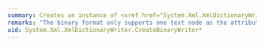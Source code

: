 ```yaml
---
summary: Creates an instance of <xref href="System.Xml.XmlDictionaryWriter"></xref> that writes [!INCLUDE[indigo2](~/includes/indigo2-md.md)] binary XML format.
remarks: "The binary format only supports one text node as the attribute value and therefore buffers the values written to it to emit a single node, as shown in the following sample code.  \n  \n```  \nXmlWriter binarywriter = XmlDictionaryWriter.CreateBinaryWriter(Stream.Null);  \nbinarywriter.WriteStartAttribute(\"StartAttribute\");  \nstring largeStr = new string('r', 100000);  \nfor (int i = 0; i < 10000; i++)   \n{  \n    binarywriter.WriteValue(largeStr);  \n}  \nbinarywriter.WriteEndAttribute();  \n  \n```  \n  \n In the previous sample the code buffers about 1 GB of memory, while in the other writers it writes the values as they are provided."
uid: System.Xml.XmlDictionaryWriter.CreateBinaryWriter*
---
```

